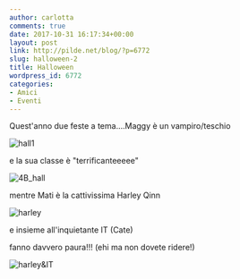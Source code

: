 ```yaml
---
author: carlotta
comments: true
date: 2017-10-31 16:17:34+00:00
layout: post
link: http://pilde.net/blog/?p=6772
slug: halloween-2
title: Halloween
wordpress_id: 6772
categories:
- Amici
- Eventi
---
```


Quest'anno due feste a tema....Maggy è un vampiro/teschio

![hall1]({{baseurl}}/uploads/2017/11/hall1.jpg)


e la sua classe è "terrificanteeeee"

![4B_hall]({{baseurl}}/uploads/2017/11/4B_hall.jpg)


mentre Mati è la cattivissima Harley Qinn

![harley]({{baseurl}}/uploads/2017/11/harley.jpg)


e insieme all'inquietante IT (Cate)


 fanno davvero paura!!! (ehi ma non dovete ridere!)




![harley&IT]({{baseurl}}/uploads/2017/11/harleyIT.jpg)



